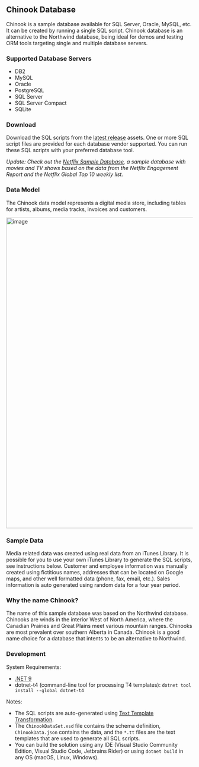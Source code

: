 ## Chinook Database

Chinook is a sample database available for SQL Server, Oracle, MySQL, etc. It can be created by running a single SQL script. Chinook database is an alternative to the Northwind database, being ideal for demos and testing ORM tools targeting single and multiple database servers.

### Supported Database Servers

* DB2
* MySQL
* Oracle
* PostgreSQL
* SQL Server
* SQL Server Compact
* SQLite

### Download
Download the SQL scripts from the [latest release](../../releases) assets. One or more SQL script files are provided for each database vendor supported. You can run these SQL scripts with your preferred database tool.

_Update: Check out the [Netflix Sample Database](https://github.com/lerocha/netflixdb), a sample database with movies and TV shows based on the data from the Netflix Engagement Report and the Netflix Global Top 10 weekly list._

### Data Model

The Chinook data model represents a digital media store, including tables for artists, albums, media tracks, invoices and customers.

<img width="836" alt="image" src="https://github.com/lerocha/chinook-database/assets/135025/cea7a05a-5c36-40cd-84c7-488307a123f4">

### Sample Data

Media related data was created using real data from an iTunes Library. It is possible for you to use your own iTunes Library to generate the SQL scripts, see instructions below.
Customer and employee information was manually created using fictitious names, addresses that can be located on Google maps, and other well formatted data (phone, fax, email, etc.).
Sales information is auto generated using random data for a four year period.

### Why the name Chinook?

The name of this sample database was based on the Northwind database. Chinooks are winds in the interior West of North America, where the Canadian Prairies and Great Plains meet various mountain ranges. Chinooks are most prevalent over southern Alberta in Canada. Chinook is a good name choice for a database that intents to be an alternative to Northwind.

### Development

System Requirements:
* [.NET 9](https://dotnet.microsoft.com/en-us/download/dotnet/9.0)
* dotnet-t4 (command-line tool for processing T4 templates): `dotnet tool install --global dotnet-t4`

Notes:
* The SQL scripts are auto-generated using [Text Template Transformation](https://learn.microsoft.com/en-us/visualstudio/modeling/code-generation-and-t4-text-templates?view=vs-2022).
* The `ChinookDataSet.xsd` file contains the schema definition, `ChinookData.json` contains the data, and the `*.tt` files are the text templates that are used to generate all SQL scripts.
* You can build the solution using any IDE (Visual Studio Community Edition, Visual Studio Code, Jetbrains Rider) or using `dotnet build` in any OS (macOS, Linux, Windows).
